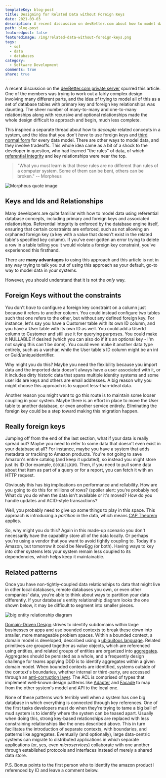 ```yaml
---
templateKey: blog-post
title: Designing for Related Data without Foreign Keys
date: 2021-03-03
description: A recent discussion on devBetter.com about how to model data in a loosely-coupled manner spurred this article which describes a few different ways to model data without referential integrity and foreign keys.
path: blog-post
featuredpost: false
featuredimage: /img/related-data-without-foreign-keys.png
tags:
  - sql
  - data
  - databases
category:
  - Software Development
comments: true
share: true
---
```


A recent discussion on the [devBetter.com private server](https://devBetter.com/) spurred this article. One of the members was trying to work out a fairly complex design involving many different parts, and the idea of trying to model all of this as a set of database tables with primary key and foreign key relationships was daunting. The sheer number of many-to-many and one-to-many relationships along with recursive and optional relationships made the whole design difficult to approach and begin, much less complete.

This inspired a separate thread about how to *decouple* related concepts in a system, and the idea that you don't *have* to use foreign keys and [third normal form](https://en.wikipedia.org/wiki/Third_normal_form) for every data model. There are other ways to model data, and they involve tradeoffs. This whole idea came as a bit of a shock to the developer in question, who had learned "the rules" of data, of which [referential integrity](https://en.wikipedia.org/wiki/Referential_integrity) and key relationships were near the top.

> "What you must learn is that these rules are no different than rules of a computer system. Some of them can be bent, others can be broken." -- Morpheus

![Morpheus quote image](https://i.imgflip.com/505vbr.jpg)

## Keys and Ids and Relationships

Many developers are quite familiar with how to model data using referential database concepts, including primary and foreign keys and associated relationships. Referential integrity is enforced by the database engine itself, ensuring that certain constraints are enforced, such as not allowing an orphaned foreign key (a key with a value that doesn't exist in the related table's specified key column). If you've ever gotten an error trying to delete a row in a table telling you it would violate a foreign key constraint, you've experienced this firsthand.

There are **many advantages** to using this approach and this article is not in any way trying to talk you out of using this approach as your default, go-to way to model data in your systems.

However, you should understand that it is not the *only* way.

## Foreign Keys without the constraints

You don't *have* to configure a foreign key constraint on a column just because it refers to another column. You could instead configure two tables such that one refers to the other, but without any defined foreign key. For instance, let's say you have a Customer table with its own ID column, and you have a User table with its own ID as well. You could add a UserId column to Customer and still use it for querying purposes. You could make it NULLABLE if desired (which you can also do if it's an optional key - I'm not saying this can't be done). You could even make it another data type entirely, such as a varchar, while the User table's ID column might be an int or Guid/uniqueidentifier.

Why might you do this? Maybe you need the flexibility because you import data and the imported data doesn't always have a user associated with it, or it includes dirty historic data that spans multiple identity systems and some user ids are keys and others are email addresses. A big reason why you might choose this approach is to support less-than-ideal data.

Another reason you might want to go this route is to maintain some looser coupling in your system. Maybe there is an effort in place to move the User table to another database, or even another service entirely. Eliminating the foreign key could be a step toward making this migration happen.

## Really foreign keys

Jumping off from the end of the last section, what if your data is really spread out? Maybe you need to refer to some data that doesn't even exist in your database at all? For instance, maybe you have a system that adds metadata or tracking to Amazon products. You're not going to save Amazon's entire catalog (and keep it updated), so instead you might store just its ID (for example, `B001DJLD1M`). Then, if you need to pull some data about that item as part of a query or for a report, you can fetch it with an HTTP request.

Obviously this has big implications on performance and reliability. How are you going to do this for millions of rows? (spoiler alert: you're probably not) What do you do when the data isn't available or it's moved? How do you handle updates and ACID-style transactions?

Well, you probably need to give up some things to play in this space. This approach is introducing a *partition* in the data, which means [CAP Theorem](https://ardalis.com/cap-pacelc-and-microservices/) applies.

So, why might you do this? Again in this made-up scenario you don't necessarily have the capability store all of the data locally. Or perhaps you're using a vendor that you want to avoid tightly coupling to. Today it's Amazon, but tomorrow it could be NewEgg (or both). Having ways to key into other systems lets your system remain less coupled to its dependencies, which helps keep it maintainable.

## Related patterns

Once you have non-tightly-coupled data relationships to data that might live in other local databases, remote databases you own, or even other companies' data, you're able to think about ways to partition your data differently. If your database's entity relationship diagram looks the one shown below, it may be difficult to segment into smaller pieces.

![big entity relationship diagram](/img/entity-relationship-diagram.png)

[Domain-Driven Design](https://www.pluralsight.com/courses/domain-driven-design-fundamentals) strives to identify subdomains within large businesses or apps and use bounded contexts to break these down into smaller, more manageable problem spaces. Within a bounded context, a domain model is developed, described using a [ubiquitous language](https://deviq.com/domain-driven-design/ubiquitous-language). Related primitives are grouped together as value objects, which are referenced using entities, and related groups of entities are organized into [aggregates](https://deviq.com/domain-driven-design/aggregate-pattern). Aggregates should be persisted as a whole, and a frequently design challenge for teams applying DDD is to identify aggregates within a given domain model. When bounded contexts are identified, systems outside of the context's boundaries, whether internal or third-party, are accessed through an [anti-corruption layer](https://deviq.com/domain-driven-design/anti-corruption-layer). The ACL is comprised of types that implement well-known design patterns like [Adapter](https://www.pluralsight.com/courses/c-sharp-design-patterns-adapter) and [Facade](https://www.pluralsight.com/courses/csharp-design-patterns-facade) to map from the other system's model and API to the local one.

None of these patterns work terribly well when a system has one big database in which everything is connected through key references. One of the first tasks developers must do when they're trying to tame a big ball of mud system is to identify where the system can be teased apart. Usually when doing this, strong key-based relationships are replaced with less constraining relationships like the ones described above. This in turn facilitates the introduction of separate contexts, with boundaries, and patterns like aggregates. Eventually (and optionally), large data-centric systems can migrate to distributed applications in which separate applications (or, yes, even *microservices*) collaborate with one another through established protocols and interfaces instead of merely a shared data store.

P.S. Bonus points to the first person who to identify the amazon product I referenced by ID and leave a comment below.
